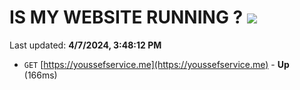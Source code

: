 # IS MY WEBSITE RUNNING ? [![](https://img.shields.io/static/v1?label=Sponsor&message=%E2%9D%A4&logo=GitHub&color=%23fe8e86)](https://github.com/sponsors/<username>)

Last updated: **4/7/2024, 3:48:12 PM**

- `GET` [https://youssefservice.me](https://youssefservice.me) - **Up** (166ms)
